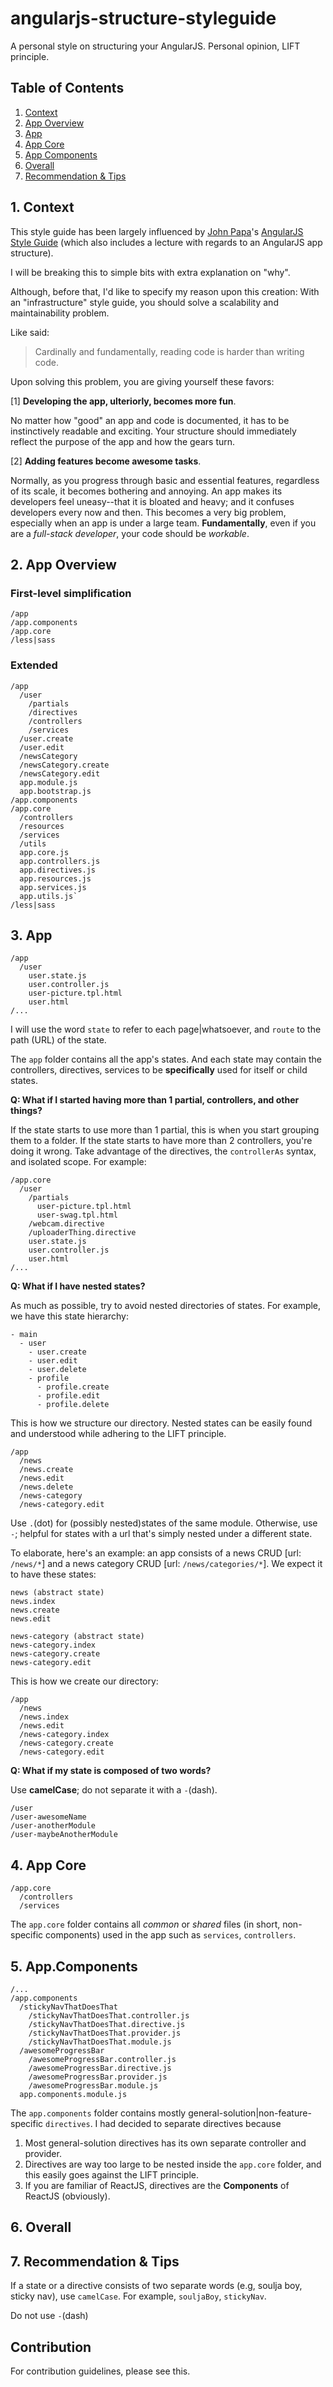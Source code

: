 angularjs-structure-styleguide
==============================

A personal style on structuring your AngularJS. Personal opinion, LIFT principle.

## Table of Contents

1. [Context](#1-context)
2. [App Overview](#2-app-overview)
3. [App](#3-app)
4. [App Core](#4-app-core)
5. [App Components](#5-app-components)
6. [Overall](#overall)
7. [Recommendation & Tips](#7-recommendation--tips)

## 1. Context

This style guide has been largely influenced by [John Papa](https://github.com/johnpapa/)'s [AngularJS Style Guide](https://github.com/johnpapa/angularjs-styleguide#application-structure-lift-principle) (which also includes a lecture with regards to an AngularJS app structure).

I will be breaking this to simple bits with extra explanation on "why".

Although, before that, I'd like to specify my reason upon this creation: With an "infrastructure" style guide, you should solve a scalability and maintainability problem.

Like said:

> Cardinally and fundamentally, reading code is harder than writing code.

Upon solving this problem, you are giving yourself these favors:

[1] **Developing the app, ulteriorly, becomes more fun**.

No matter how "good" an app and code is documented, it has to be instinctively readable and exciting. Your structure should immediately reflect the purpose of the app and how the gears turn.

[2] **Adding features become awesome tasks**.

Normally, as you progress through basic and essential features, regardless of its scale, it becomes bothering and annoying. An app makes its developers feel uneasy--that it is bloated and heavy; and it confuses developers every now and then. This becomes a very big problem, especially when an app is under a large team. **Fundamentally**, even if you are a *full-stack developer*, your code should be *workable*.

## 2. App Overview

### First-level simplification

```
/app
/app.components
/app.core
/less|sass
```

### Extended

```
/app
  /user
    /partials
    /directives
    /controllers
    /services
  /user.create
  /user.edit
  /newsCategory
  /newsCategory.create
  /newsCategory.edit
  app.module.js
  app.bootstrap.js
/app.components
/app.core
  /controllers
  /resources
  /services
  /utils
  app.core.js
  app.controllers.js
  app.directives.js
  app.resources.js
  app.services.js
  app.utils.js`
/less|sass
```

## 3. App

```
/app
  /user
    user.state.js
    user.controller.js
    user-picture.tpl.html
    user.html
/...
```

I will use the word ```state``` to refer to each page|whatsoever, and ```route``` to the path (URL) of the state.

The ```app``` folder contains all the app's states. And each state may contain the controllers, directives, services to be **specifically** used for itself or child states.

**Q: What if I started having more than 1 partial, controllers, and other things?**

If the state starts to use more than 1 partial, this is when you start grouping them to a folder. If the state starts to have more than 2 controllers, you're doing it wrong. Take advantage of the directives, the ```controllerAs``` syntax, and isolated scope. For example:

```
/app.core
  /user
    /partials
      user-picture.tpl.html
      user-swag.tpl.html
    /webcam.directive
    /uploaderThing.directive
    user.state.js
    user.controller.js
    user.html
/...
```

**Q: What if I have nested states?**

As much as possible, try to avoid nested directories of states. For example, we have this state hierarchy:

```
- main
  - user
    - user.create
    - user.edit
    - user.delete
    - profile
      - profile.create
      - profile.edit
      - profile.delete
```

This is how we structure our directory. Nested states can be easily found and understood while adhering to the LIFT principle.

```
/app
  /news
  /news.create
  /news.edit
  /news.delete
  /news-category
  /news-category.edit
```

Use ```.```(dot) for (possibly nested)states of the same module. Otherwise, use ```-```; helpful for states with a url that's simply nested under a different state.

To elaborate, here's an example: an app consists of a news CRUD [url: ```/news/*```] and a news category CRUD [url: ```/news/categories/*```]. We expect it to have these states:

```
news (abstract state)
news.index
news.create
news.edit

news-category (abstract state)
news-category.index
news-category.create
news-category.edit
```

This is how we create our directory:

```
/app
  /news
  /news.index
  /news.edit
  /news-category.index
  /news-category.create
  /news-category.edit
```

**Q: What if my state is composed of two words?**

Use **camelCase**; do not separate it with a ```-```(dash).

```
/user
/user-awesomeName
/user-anotherModule
/user-maybeAnotherModule
```

## 4. App Core

```
/app.core
  /controllers
  /services
```

The ```app.core``` folder contains all *common* or *shared* files (in short, non-specific components) used in the app such as ```services```, ```controllers```.

## 5. App.Components

```
/...
/app.components
  /stickyNavThatDoesThat
    /stickyNavThatDoesThat.controller.js
    /stickyNavThatDoesThat.directive.js
    /stickyNavThatDoesThat.provider.js
    /stickyNavThatDoesThat.module.js
  /awesomeProgressBar
    /awesomeProgressBar.controller.js
    /awesomeProgressBar.directive.js
    /awesomeProgressBar.provider.js
    /awesomeProgressBar.module.js
  app.components.module.js
```

The ```app.components``` folder contains mostly general-solution|non-feature-specific ```directives```. I had decided to separate directives because 

1. Most general-solution directives has its own separate controller and provider.
2. Directives are way too large to be nested inside the ```app.core``` folder, and this easily goes against the LIFT principle.
2. If you are familiar of ReactJS, directives are the **Components** of ReactJS (obviously).

## 6. Overall

## 7. Recommendation & Tips

If a state or a directive consists of two separate words (e.g, soulja boy, sticky nav), use ```camelCase```. For example, ```souljaBoy```, ```stickyNav```.

Do not use ```-```(dash)

## Contribution

For contribution guidelines, please see this.
